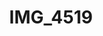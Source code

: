 ---
pid: '171'
layout: photos
title: IMG_4519
filename: IMG_4519.jpg
caption: 
permalink: "/photos/171.html"
---